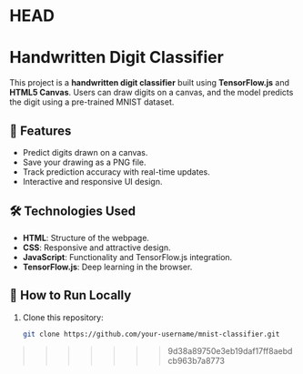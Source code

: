  HEAD
=======
# Handwritten Digit Classifier

This project is a **handwritten digit classifier** built using **TensorFlow.js** and **HTML5 Canvas**. Users can draw digits on a canvas, and the model predicts the digit using a pre-trained MNIST dataset.

## 🚀 Features
- Predict digits drawn on a canvas.
- Save your drawing as a PNG file.
- Track prediction accuracy with real-time updates.
- Interactive and responsive UI design.

## 🛠️ Technologies Used
- **HTML**: Structure of the webpage.
- **CSS**: Responsive and attractive design.
- **JavaScript**: Functionality and TensorFlow.js integration.
- **TensorFlow.js**: Deep learning in the browser.



## 🔧 How to Run Locally
1. Clone this repository:
   ```bash
   git clone https://github.com/your-username/mnist-classifier.git

>>>>>>> 9d38a89750e3eb19daf17ff8aebdcb963b7a8773
